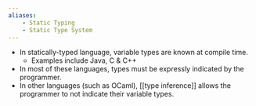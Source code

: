 ```yaml
---
aliases: 
    - Static Typing
    - Static Type System
---
```


- In statically-typed language, variable types are known at compile time.
    - Examples include Java, C & C++
- In most of these languages, types must be expressly indicated by the programmer.
- In other languages (such as OCaml), [[type inference]] allows the programmer to not indicate their variable types.
